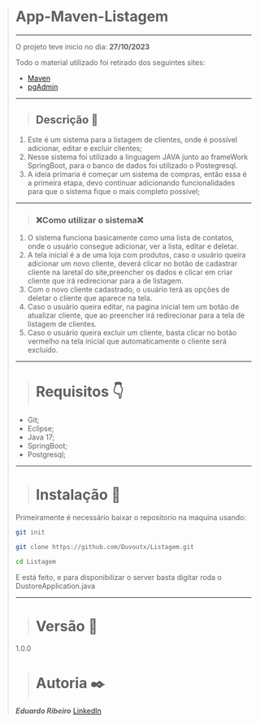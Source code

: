 ># App-Maven-Listagem
>---
>O projeto teve inicio no dia: **27/10/2023**
>
>Todo o material utilizado foi retirado dos seguintes sites:
>* [Maven](https://maven.apache.org/)
>* [pgAdmin](https://www.pgadmin.org/)
>---
>>## Descrição :page_facing_up:
>
> 1. Este é um sistema para a listagem de clientes, onde é possível adicionar, editar e excluir clientes;
> 2. Nesse sistema foi utilizado a linguagem JAVA junto ao frameWork SpringBoot, para o banco de dados foi utilizado o Postegresql.
> 3. A ideia primaria é começar um sistema de compras, então essa é a primeira etapa, devo continuar adicionando funcionalidades para que o sistema fique o mais completo possível;
>----
>>  ### :x:Como utilizar o sistema:x: 
>
> 1. O sistema funciona basicamente como uma lista de contatos, onde o usuário consegue adicionar, ver a lista, editar e deletar.
> 2. A tela inicial é a de uma loja com produtos, caso o usuário queira adicionar um novo cliente, deverá clicar no botão de cadastrar cliente na laretal do site,preencher os dados e clicar em criar cliente que irá redirecionar para a de listagem.
> 3. Com o novo cliente cadastrado, o usuário terá as opções de deletar o cliente que aparece na tela.
> 4. Caso o usuário queira editar, na pagina inicial tem um botão de atualizar cliente, que ao preencher irá redirecionar para a tela de listagem de clientes.
> 5. Caso o usuário queira excluir um cliente, basta clicar no botão vermelho na tela inicial que automaticamente o cliente será excluído.
>---
>># Requisitos :point_down:
>- Git;
>- Eclipse;
>- Java 17;
>- SpringBoot;
>- Postgresql;
>----
>># Instalação :hammer:
>Primeiramente é necessário baixar o repositorio na maquina usando:
>```bash
>git init
>
>git clone https://github.com/Duvoutx/Listagem.git
>
>cd Listagem
>
>```
>
>E está feito, e para disponibilizar o server basta digitar roda o DustoreApplication.java
>
>---
>># Versão :pencil:
>1.0.0
>># Autoria  :black_nib:
>___Eduardo Ribeiro___  [LinkedIn](www.linkedin.com/in/eduardo-ribeiro-santana-9271a4214)
>
